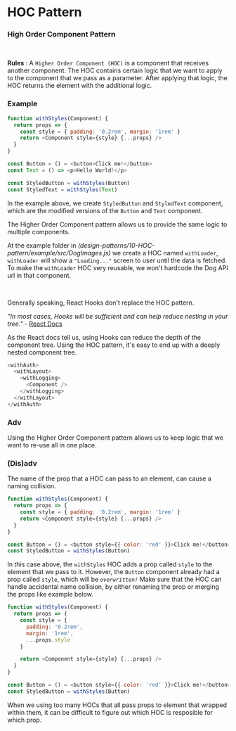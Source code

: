 # HOC Pattern
### High Order Component Pattern
<br>

**Rules** : A `Higher Order Component (HOC)` is a component that receives another component. The HOC contains certain logic that we want to apply to the component that we pass as a parameter. After applying that logic, the HOC returns the element with the additional logic.


### **Example**

```js
function withStyles(Component) {
  return props => {
    const style = { padding: '0.2rem', margin: '1rem' }
    return <Component style={style} {...props} />
  }
}

const Button = () = <button>Click me!</button>
const Text = () => <p>Hello World!</p>

const StyledButton = withStyles(Button)
const StyledText = withStyles(Text)
```

In the example above, we create `StyledButton` and `StyledText` component, which are the modified versions of the `Button` and `Text` component.

The Higher Order Component pattern allows us to provide the same logic to multiple components.

At the example folder in *(design-patterns/10-HOC-pattern/example/src/DogImages.js)* we create a HOC named `withLoader`,  `withLoader` will show a `"Loading..."` screen to user until the data is fetched. To make the `withLoader` HOC very reusable, we won't hardcode the Dog API url in that component.

<br>

Generally speaking, React Hooks don't replace the HOC pattern.

*"In most cases, Hooks will be sufficient and can help reduce nesting in your tree."* - [React Docs](https://reactjs.org/docs/hooks-faq.html#do-hooks-replace-render-props-and-higher-order-components)

As the React docs tell us, using Hooks can reduce the depth of the component tree. Using the HOC pattern, it's easy to end up with a deeply nested component tree.

```js
<withAuth>
  <withLayout>
    <withLogging>
      <Component />
    </withLogging>
  </withLayout>
</withAuth>
```

### **Adv**
Using the Higher Order Component pattern allows us to keep logic that we want to re-use all in one place.

### **(Dis)adv**
The name of the prop that a HOC can pass to an element, can cause a naming collision.

```js
function withStyles(Component) {
  return props => {
    const style = { padding: '0.2rem', margin: '1rem' }
    return <Component style={style} {...props} />
  }
}

const Button = () = <button style={{ color: 'red' }}>Click me!</button>
const StyledButton = withStyles(Button)
```
In this case above, the `withStyles` HOC adds a prop called `style` to the element that we pass to it. However, the `Button` component already had a prop called `style`, which will be *`overwritten!`* Make sure that the HOC can handle accidental name collision, by either renaming the prop or merging the props like example below.

```js
function withStyles(Component) {
  return props => {
    const style = {
      padding: '0.2rem',
      margin: '1rem',
      ...props.style
    }

    return <Component style={style} {...props} />
  }
}

const Button = () = <button style={{ color: 'red' }}>Click me!</button>
const StyledButton = withStyles(Button)
```

When we using too many HOCs that all pass props to element that wrapped within them, it can be difficult to figure out which HOC is resposible for which prop. 